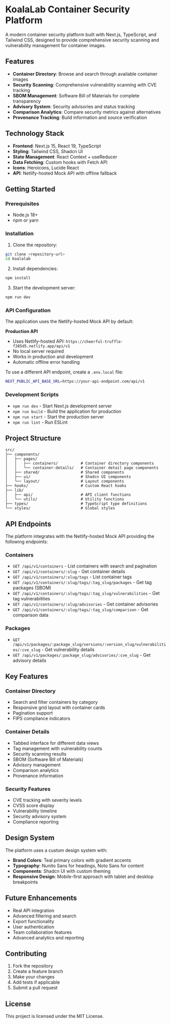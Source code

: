 # KoalaLab Container Security Platform

A modern container security platform built with Next.js, TypeScript, and Tailwind CSS, designed to provide comprehensive security scanning and vulnerability management for container images.

## Features

- **Container Directory**: Browse and search through available container images
- **Security Scanning**: Comprehensive vulnerability scanning with CVE tracking
- **SBOM Management**: Software Bill of Materials for complete transparency
- **Advisory System**: Security advisories and status tracking
- **Comparison Analytics**: Compare security metrics against alternatives
- **Provenance Tracking**: Build information and source verification

## Technology Stack

- **Frontend**: Next.js 15, React 19, TypeScript
- **Styling**: Tailwind CSS, Shadcn UI
- **State Management**: React Context + useReducer
- **Data Fetching**: Custom hooks with Fetch API
- **Icons**: Heroicons, Lucide React
- **API**: Netlify-hosted Mock API with offline fallback

## Getting Started

### Prerequisites

- Node.js 18+ 
- npm or yarn

### Installation

1. Clone the repository:
```bash
git clone <repository-url>
cd koalalab
```

2. Install dependencies:
```bash
npm install
```

3. Start the development server:
```bash
npm run dev
```

### API Configuration

The application uses the Netlify-hosted Mock API by default:

**Production API**
- Uses Netlify-hosted API: `https://cheerful-truffle-f285d5.netlify.app/api/v1`
- No local server required
- Works in production and development
- Automatic offline error handling

To use a different API endpoint, create a `.env.local` file:
```bash
NEXT_PUBLIC_API_BASE_URL=https://your-api-endpoint.com/api/v1
```

### Development Scripts

- `npm run dev` - Start Next.js development server
- `npm run build` - Build the application for production
- `npm run start` - Start the production server
- `npm run lint` - Run ESLint

## Project Structure

```
src/
├── components/
│   ├── pages/
│   │   ├── containers/          # Container directory components
│   │   └── container-details/   # Container detail page components
│   ├── shared/                  # Shared components
│   ├── ui/                      # Shadcn UI components
│   └── layout/                  # Layout components
├── hooks/                       # Custom React hooks
├── lib/
│   ├── api/                     # API client functions
│   └── utils/                   # Utility functions
├── types/                       # TypeScript type definitions
└── styles/                      # Global styles
```

## API Endpoints

The platform integrates with the Netlify-hosted Mock API providing the following endpoints:

### Containers
- `GET /api/v1/containers` - List containers with search and pagination
- `GET /api/v1/containers/:slug` - Get container details
- `GET /api/v1/containers/:slug/tags` - List container tags
- `GET /api/v1/containers/:slug/tags/:tag_slug/packages` - Get tag packages (SBOM)
- `GET /api/v1/containers/:slug/tags/:tag_slug/vulnerabilities` - Get tag vulnerabilities
- `GET /api/v1/containers/:slug/advisories` - Get container advisories
- `GET /api/v1/containers/:slug/tags/:tag_slug/comparison` - Get comparison data

### Packages
- `GET /api/v1/packages/:package_slug/versions/:version_slug/vulnerabilities/:cve_slug` - Get vulnerability details
- `GET /api/v1/packages/:package_slug/advisories/:cve_slug` - Get advisory details

## Key Features

### Container Directory
- Search and filter containers by category
- Responsive grid layout with container cards
- Pagination support
- FIPS compliance indicators

### Container Details
- Tabbed interface for different data views
- Tag management with vulnerability counts
- Security scanning results
- SBOM (Software Bill of Materials)
- Advisory management
- Comparison analytics
- Provenance information

### Security Features
- CVE tracking with severity levels
- CVSS score display
- Vulnerability timeline
- Security advisory system
- Compliance reporting

## Design System

The platform uses a custom design system with:

- **Brand Colors**: Teal primary colors with gradient accents
- **Typography**: Nunito Sans for headings, Noto Sans for content
- **Components**: Shadcn UI with custom theming
- **Responsive Design**: Mobile-first approach with tablet and desktop breakpoints

## Future Enhancements

- Real API integration
- Advanced filtering and search
- Export functionality
- User authentication
- Team collaboration features
- Advanced analytics and reporting

## Contributing

1. Fork the repository
2. Create a feature branch
3. Make your changes
4. Add tests if applicable
5. Submit a pull request

## License

This project is licensed under the MIT License.